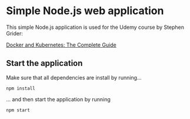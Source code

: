 # Simple Node.js web application

This simple Node.js application is used for the Udemy course by Stephen Grider:

[Docker and Kubernetes: The Complete Guide](https://www.udemy.com/course/docker-and-kubernetes-the-complete-guide/)

## Start the application

Make sure that all dependencies are install by running...

    npm install

... and then start the application by running

    npm start